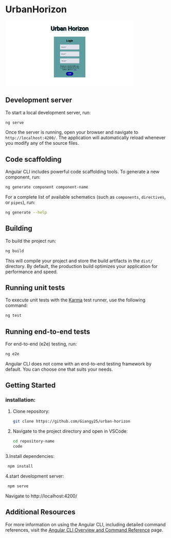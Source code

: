 # UrbanHorizon

<img src="src/assets/image/sfondo.png" width="400" heigth="300" >

## Development server

To start a local development server, run:

```bash
ng serve
```

Once the server is running, open your browser and navigate to `http://localhost:4200/`. The application will automatically reload whenever you modify any of the source files.

## Code scaffolding

Angular CLI includes powerful code scaffolding tools. To generate a new component, run:

```bash
ng generate component component-name
```

For a complete list of available schematics (such as `components`, `directives`, or `pipes`), run:

```bash
ng generate --help
```

## Building

To build the project run:

```bash
ng build
```

This will compile your project and store the build artifacts in the `dist/` directory. By default, the production build optimizes your application for performance and speed.

## Running unit tests

To execute unit tests with the [Karma](https://karma-runner.github.io) test runner, use the following command:

```bash
ng test
```

## Running end-to-end tests

For end-to-end (e2e) testing, run:

```bash
ng e2e
```

Angular CLI does not come with an end-to-end testing framework by default. You can choose one that suits your needs.


## Getting Started 
### installation: 
1. Clone repository:
   ```bash
   git clone https://github.com/Giangy25/urban-horizon
   ```
2. Navigate to the project directory and open in VSCode:
   ```bash
   cd repository-name
   code 
   ```
3.Install dependencies: 
  ```bash
   npm install
  ```
4.start development server: 
  ```bash
   npm serve
  ```
Navigate to http://localhost:4200/
## Additional Resources

For more information on using the Angular CLI, including detailed command references, visit the [Angular CLI Overview and Command Reference](https://angular.dev/tools/cli) page.
